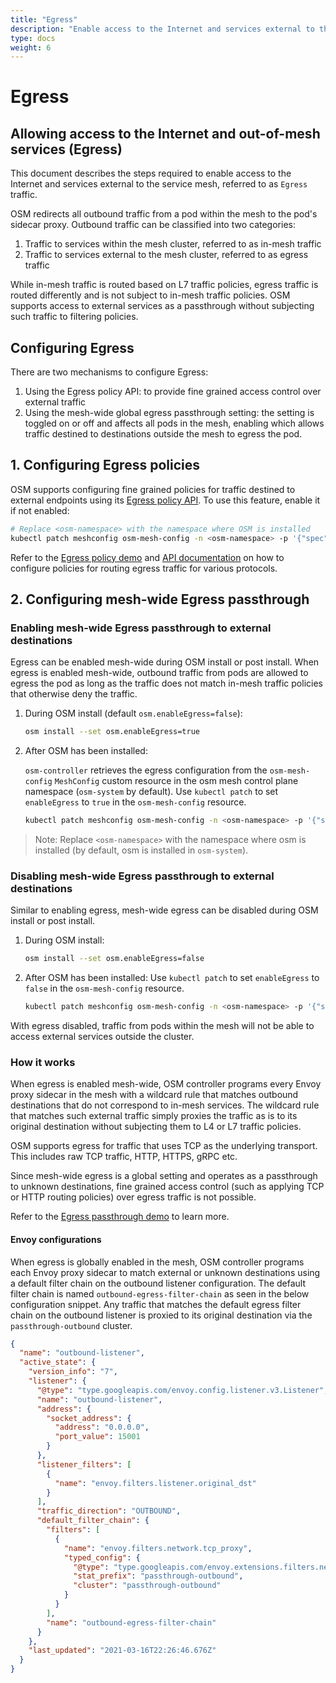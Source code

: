 ```yaml
---
title: "Egress"
description: "Enable access to the Internet and services external to the service mesh."
type: docs
weight: 6
---
```


# Egress

## Allowing access to the Internet and out-of-mesh services (Egress)

This document describes the steps required to enable access to the Internet and services external to the service mesh, referred to as `Egress` traffic.

OSM redirects all outbound traffic from a pod within the mesh to the pod's sidecar proxy. Outbound traffic can be classified into two categories:

1. Traffic to services within the mesh cluster, referred to as in-mesh traffic
2. Traffic to services external to the mesh cluster, referred to as egress traffic

While in-mesh traffic is routed based on L7 traffic policies, egress traffic is routed differently and is not subject to in-mesh traffic policies. OSM supports access to external services as a passthrough without subjecting such traffic to filtering policies.

## Configuring Egress

There are two mechanisms to configure Egress:

1. Using the Egress policy API: to provide fine grained access control over external traffic
2. Using the mesh-wide global egress passthrough setting: the setting is toggled on or off and affects all pods in the mesh, enabling which allows traffic destined to destinations outside the mesh to egress the pod.

## 1. Configuring Egress policies

OSM supports configuring fine grained policies for traffic destined to external endpoints using its [Egress policy API][1]. To use this feature, enable it if not enabled:

```bash
# Replace <osm-namespace> with the namespace where OSM is installed
kubectl patch meshconfig osm-mesh-config -n <osm-namespace> -p '{"spec":{"featureFlags":{"enableEgressPolicy":true}}}'  --type=merge
```

Refer to the [Egress policy demo](/docs/demos/egress_policy) and [API documentation][1] on how to configure policies for routing egress traffic for various protocols.

## 2. Configuring mesh-wide Egress passthrough

### Enabling mesh-wide Egress passthrough to external destinations

Egress can be enabled mesh-wide during OSM install or post install. When egress is enabled mesh-wide, outbound traffic from pods are allowed to egress the pod as long as the traffic does not match in-mesh traffic policies that otherwise deny the traffic.

1. During OSM install (default `osm.enableEgress=false`):

   ```bash
   osm install --set osm.enableEgress=true
   ```

2. After OSM has been installed:

   `osm-controller` retrieves the egress configuration from the `osm-mesh-config` `MeshConfig` custom resource in the osm mesh control plane namespace (`osm-system` by default). Use `kubectl patch` to set `enableEgress` to `true` in the `osm-mesh-config` resource.

   ```bash
   kubectl patch meshconfig osm-mesh-config -n <osm-namespace> -p '{"spec":{"traffic":{"enableEgress":true}}}' --type=merge
   ```
   
> Note: Replace `<osm-namespace>` with the namespace where osm is installed (by default, osm is installed in `osm-system`).

### Disabling mesh-wide Egress passthrough to external destinations

Similar to enabling egress, mesh-wide egress can be disabled during OSM install or post install.

1. During OSM install:

   ```bash
   osm install --set osm.enableEgress=false
   ```

2. After OSM has been installed:
   Use `kubectl patch` to set `enableEgress` to `false` in the `osm-mesh-config` resource.
   ```bash
   kubectl patch meshconfig osm-mesh-config -n <osm-namespace> -p '{"spec":{"traffic":{"enableEgress":false}}}'  --type=merge
   ```

With egress disabled, traffic from pods within the mesh will not be able to access external services outside the cluster.

### How it works

When egress is enabled mesh-wide, OSM controller programs every Envoy proxy sidecar in the mesh with a wildcard rule that matches outbound destinations that do not correspond to in-mesh services. The wildcard rule that matches such external traffic simply proxies the traffic as is to its original destination without subjecting them to L4 or L7 traffic policies.

OSM supports egress for traffic that uses TCP as the underlying transport. This includes raw TCP traffic, HTTP, HTTPS, gRPC etc.

Since mesh-wide egress is a global setting and operates as a passthrough to unknown destinations, fine grained access control (such as applying TCP or HTTP routing policies) over egress traffic is not possible.

Refer to the [Egress passthrough demo](/docs/demos/egress_passthrough) to learn more.

#### Envoy configurations

When egress is globally enabled in the mesh, OSM controller programs each Envoy proxy sidecar to match external or unknown destinations using a default filter chain on the outbound listener configuration. The default filter chain is named `outbound-egress-filter-chain` as seen in the below configuration snippet. Any traffic that matches the default egress filter chain on the outbound listener is proxied to its original destination via the `passthrough-outbound` cluster.

```json
{
  "name": "outbound-listener",
  "active_state": {
    "version_info": "7",
    "listener": {
      "@type": "type.googleapis.com/envoy.config.listener.v3.Listener",
      "name": "outbound-listener",
      "address": {
        "socket_address": {
          "address": "0.0.0.0",
          "port_value": 15001
        }
      },
      "listener_filters": [
        {
          "name": "envoy.filters.listener.original_dst"
        }
      ],
      "traffic_direction": "OUTBOUND",
      "default_filter_chain": {
        "filters": [
          {
            "name": "envoy.filters.network.tcp_proxy",
            "typed_config": {
              "@type": "type.googleapis.com/envoy.extensions.filters.network.tcp_proxy.v3.TcpProxy",
              "stat_prefix": "passthrough-outbound",
              "cluster": "passthrough-outbound"
            }
          }
        ],
        "name": "outbound-egress-filter-chain"
      }
    },
    "last_updated": "2021-03-16T22:26:46.676Z"
  }
}
```

[1]: /docs/api_reference/policy/v1alpha1/#policy.openservicemesh.io/v1alpha1.EgressSpec
